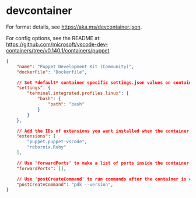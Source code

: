 # devcontainer


For format details, see https://aka.ms/devcontainer.json. 

For config options, see the README at:
https://github.com/microsoft/vscode-dev-containers/tree/v0.140.1/containers/puppet
 
``` json
{
	"name": "Puppet Development Kit (Community)",
	"dockerFile": "Dockerfile",

	// Set *default* container specific settings.json values on container create.
	"settings": {
		"terminal.integrated.profiles.linux": {
			"bash": {
				"path": "bash"
			}
		}
	},

	// Add the IDs of extensions you want installed when the container is created.
	"extensions": [
		"puppet.puppet-vscode",
		"rebornix.Ruby"
	],

	// Use 'forwardPorts' to make a list of ports inside the container available locally.
	"forwardPorts": [],

	// Use 'postCreateCommand' to run commands after the container is created.
	"postCreateCommand": "pdk --version",
}
```
